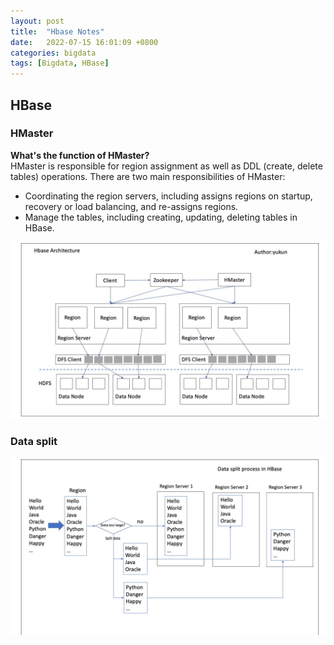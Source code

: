 ```yaml
---
layout: post
title:  "Hbase Notes"
date:   2022-07-15 16:01:09 +0800
categories: bigdata
tags: [Bigdata, HBase]
---
```



## HBase
### HMaster

**What's the function of HMaster?**  
HMaster is responsible for region assignment as well as DDL (create, delete tables) operations.
There are two main responsibilities of HMaster:
* Coordinating the region servers, including assigns regions on startup, recovery or load balancing, and re-assigns regions.
* Manage the tables, including creating, updating, deleting tables in HBase.

![Hbase](/post_img/hbase.jpg)

### Data split
![Data split](/post_img/hbase-data-split.jpg)
